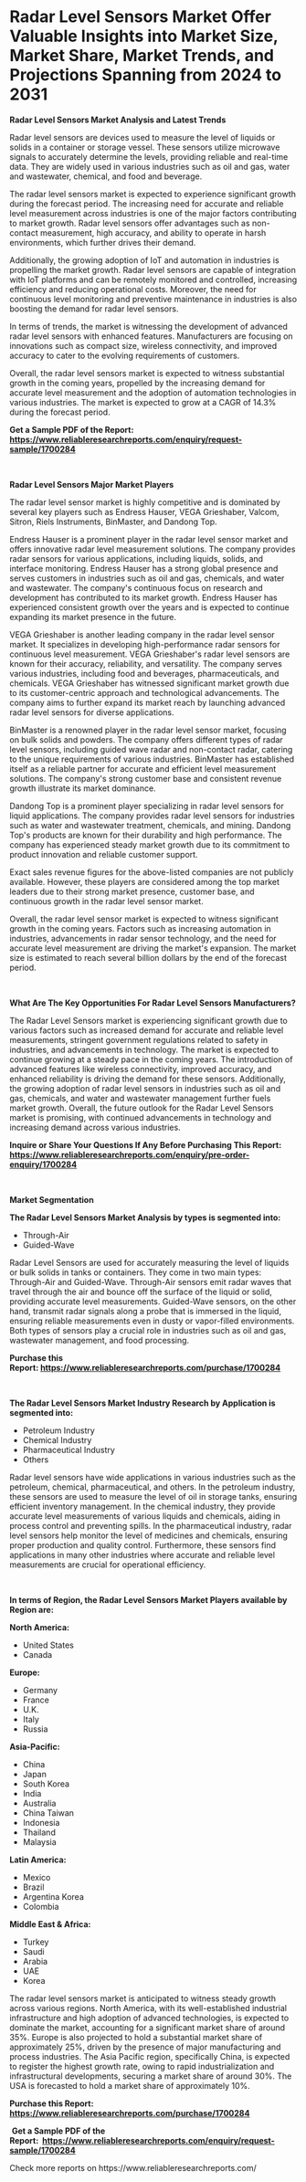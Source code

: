 <p><h1>Radar Level Sensors Market Offer Valuable Insights into Market Size, Market Share, Market Trends, and Projections Spanning from 2024 to 2031</h1></p><p><strong>Radar Level Sensors Market Analysis and Latest Trends</strong></p>
<p><p>Radar level sensors are devices used to measure the level of liquids or solids in a container or storage vessel. These sensors utilize microwave signals to accurately determine the levels, providing reliable and real-time data. They are widely used in various industries such as oil and gas, water and wastewater, chemical, and food and beverage.</p><p>The radar level sensors market is expected to experience significant growth during the forecast period. The increasing need for accurate and reliable level measurement across industries is one of the major factors contributing to market growth. Radar level sensors offer advantages such as non-contact measurement, high accuracy, and ability to operate in harsh environments, which further drives their demand.</p><p>Additionally, the growing adoption of IoT and automation in industries is propelling the market growth. Radar level sensors are capable of integration with IoT platforms and can be remotely monitored and controlled, increasing efficiency and reducing operational costs. Moreover, the need for continuous level monitoring and preventive maintenance in industries is also boosting the demand for radar level sensors.</p><p>In terms of trends, the market is witnessing the development of advanced radar level sensors with enhanced features. Manufacturers are focusing on innovations such as compact size, wireless connectivity, and improved accuracy to cater to the evolving requirements of customers.</p><p>Overall, the radar level sensors market is expected to witness substantial growth in the coming years, propelled by the increasing demand for accurate level measurement and the adoption of automation technologies in various industries. The market is expected to grow at a CAGR of 14.3% during the forecast period.</p></p>
<p><strong>Get a Sample PDF of the Report:&nbsp; <a href="https://www.reliableresearchreports.com/enquiry/request-sample/1700284">https://www.reliableresearchreports.com/enquiry/request-sample/1700284</a></strong></p>
<p>&nbsp;</p>
<p><strong>Radar Level Sensors Major Market Players</strong></p>
<p><p>The radar level sensor market is highly competitive and is dominated by several key players such as Endress Hauser, VEGA Grieshaber, Valcom, Sitron, Riels Instruments, BinMaster, and Dandong Top. </p><p>Endress Hauser is a prominent player in the radar level sensor market and offers innovative radar level measurement solutions. The company provides radar sensors for various applications, including liquids, solids, and interface monitoring. Endress Hauser has a strong global presence and serves customers in industries such as oil and gas, chemicals, and water and wastewater. The company's continuous focus on research and development has contributed to its market growth. Endress Hauser has experienced consistent growth over the years and is expected to continue expanding its market presence in the future.</p><p>VEGA Grieshaber is another leading company in the radar level sensor market. It specializes in developing high-performance radar sensors for continuous level measurement. VEGA Grieshaber's radar level sensors are known for their accuracy, reliability, and versatility. The company serves various industries, including food and beverages, pharmaceuticals, and chemicals. VEGA Grieshaber has witnessed significant market growth due to its customer-centric approach and technological advancements. The company aims to further expand its market reach by launching advanced radar level sensors for diverse applications.</p><p>BinMaster is a renowned player in the radar level sensor market, focusing on bulk solids and powders. The company offers different types of radar level sensors, including guided wave radar and non-contact radar, catering to the unique requirements of various industries. BinMaster has established itself as a reliable partner for accurate and efficient level measurement solutions. The company's strong customer base and consistent revenue growth illustrate its market dominance.</p><p>Dandong Top is a prominent player specializing in radar level sensors for liquid applications. The company provides radar level sensors for industries such as water and wastewater treatment, chemicals, and mining. Dandong Top's products are known for their durability and high performance. The company has experienced steady market growth due to its commitment to product innovation and reliable customer support.</p><p>Exact sales revenue figures for the above-listed companies are not publicly available. However, these players are considered among the top market leaders due to their strong market presence, customer base, and continuous growth in the radar level sensor market.</p><p>Overall, the radar level sensor market is expected to witness significant growth in the coming years. Factors such as increasing automation in industries, advancements in radar sensor technology, and the need for accurate level measurement are driving the market's expansion. The market size is estimated to reach several billion dollars by the end of the forecast period.</p></p>
<p>&nbsp;</p>
<p><strong>What Are The Key Opportunities For Radar Level Sensors Manufacturers?</strong></p>
<p><p>The Radar Level Sensors market is experiencing significant growth due to various factors such as increased demand for accurate and reliable level measurements, stringent government regulations related to safety in industries, and advancements in technology. The market is expected to continue growing at a steady pace in the coming years. The introduction of advanced features like wireless connectivity, improved accuracy, and enhanced reliability is driving the demand for these sensors. Additionally, the growing adoption of radar level sensors in industries such as oil and gas, chemicals, and water and wastewater management further fuels market growth. Overall, the future outlook for the Radar Level Sensors market is promising, with continued advancements in technology and increasing demand across various industries.</p></p>
<p><strong>Inquire or Share Your Questions If Any Before Purchasing This Report: <a href="https://www.reliableresearchreports.com/enquiry/pre-order-enquiry/1700284">https://www.reliableresearchreports.com/enquiry/pre-order-enquiry/1700284</a></strong></p>
<p>&nbsp;</p>
<p><strong>Market Segmentation</strong></p>
<p><strong>The Radar Level Sensors Market Analysis by types is segmented into:</strong></p>
<p><ul><li>Through-Air</li><li>Guided-Wave</li></ul></p>
<p><p>Radar Level Sensors are used for accurately measuring the level of liquids or bulk solids in tanks or containers. They come in two main types: Through-Air and Guided-Wave. Through-Air sensors emit radar waves that travel through the air and bounce off the surface of the liquid or solid, providing accurate level measurements. Guided-Wave sensors, on the other hand, transmit radar signals along a probe that is immersed in the liquid, ensuring reliable measurements even in dusty or vapor-filled environments. Both types of sensors play a crucial role in industries such as oil and gas, wastewater management, and food processing.</p></p>
<p><strong>Purchase this Report:&nbsp;<a href="https://www.reliableresearchreports.com/purchase/1700284">https://www.reliableresearchreports.com/purchase/1700284</a></strong></p>
<p>&nbsp;</p>
<p><strong>The Radar Level Sensors Market Industry Research by Application is segmented into:</strong></p>
<p><ul><li>Petroleum Industry</li><li>Chemical Industry</li><li>Pharmaceutical Industry</li><li>Others</li></ul></p>
<p><p>Radar level sensors have wide applications in various industries such as the petroleum, chemical, pharmaceutical, and others. In the petroleum industry, these sensors are used to measure the level of oil in storage tanks, ensuring efficient inventory management. In the chemical industry, they provide accurate level measurements of various liquids and chemicals, aiding in process control and preventing spills. In the pharmaceutical industry, radar level sensors help monitor the level of medicines and chemicals, ensuring proper production and quality control. Furthermore, these sensors find applications in many other industries where accurate and reliable level measurements are crucial for operational efficiency.</p></p>
<p>&nbsp;</p>
<p><strong>In terms of Region, the Radar Level Sensors Market Players available by Region are:</strong></p>
<p>
    <p> <strong> North America: </strong>
        <ul>
            <li>United States</li>
            <li>Canada</li>
        </ul>
        </p> 
    <p> <strong> Europe: </strong>
        <ul>
            <li>Germany</li>
            <li>France</li>
            <li>U.K.</li>
            <li>Italy</li>
            <li>Russia</li>
        </ul>
        </p> 
    <p> <strong> Asia-Pacific: </strong>
        <ul>
            <li>China</li>
            <li>Japan</li>
            <li>South Korea</li>
            <li>India</li>
            <li>Australia</li>
            <li>China Taiwan</li>
            <li>Indonesia</li>
            <li>Thailand</li>
            <li>Malaysia</li>
        </ul>
        </p> 
    <p> <strong> Latin America: </strong>
        <ul>
            <li>Mexico</li>
            <li>Brazil</li>
            <li>Argentina Korea</li>
            <li>Colombia</li>
        </ul>
        </p> 
    <p> <strong> Middle East & Africa: </strong>
        <ul>
            <li>Turkey</li>
            <li>Saudi</li>
            <li>Arabia</li>
            <li>UAE</li>
            <li>Korea</li>
        </ul>
    </p>
    </p>
<p><p>The radar level sensors market is anticipated to witness steady growth across various regions. North America, with its well-established industrial infrastructure and high adoption of advanced technologies, is expected to dominate the market, accounting for a significant market share of around 35%. Europe is also projected to hold a substantial market share of approximately 25%, driven by the presence of major manufacturing and process industries. The Asia Pacific region, specifically China, is expected to register the highest growth rate, owing to rapid industrialization and infrastructural developments, securing a market share of around 30%. The USA is forecasted to hold a market share of approximately 10%.</p></p>
<p><strong>Purchase this Report: <a href="https://www.reliableresearchreports.com/purchase/1700284">https://www.reliableresearchreports.com/purchase/1700284</a></strong></p>
<p>&nbsp;<strong>Get a Sample PDF of the Report:&nbsp;&nbsp;<a href="https://www.reliableresearchreports.com/enquiry/request-sample/1700284">https://www.reliableresearchreports.com/enquiry/request-sample/1700284</a></strong></p>
<p><strong></strong></p>
<p>Check more reports on https://www.reliableresearchreports.com/</p>